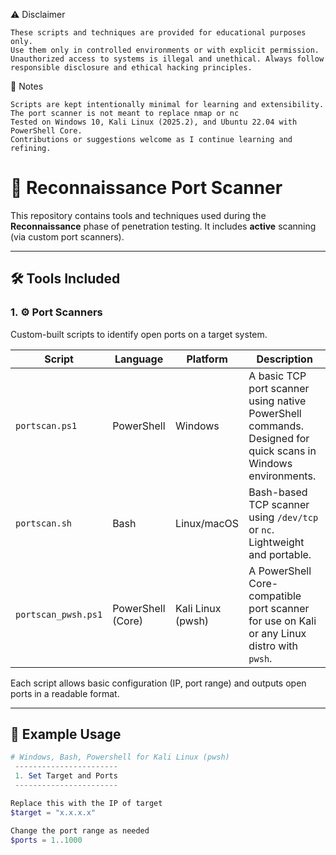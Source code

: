 ⚠️ Disclaimer

    These scripts and techniques are provided for educational purposes only.
    Use them only in controlled environments or with explicit permission.
    Unauthorized access to systems is illegal and unethical. Always follow responsible disclosure and ethical hacking principles.

📝 Notes

    Scripts are kept intentionally minimal for learning and extensibility.
    The port scanner is not meant to replace nmap or nc
    Tested on Windows 10, Kali Linux (2025.2), and Ubuntu 22.04 with PowerShell Core.
    Contributions or suggestions welcome as I continue learning and refining.

# 🔎 Reconnaissance Port Scanner

This repository contains tools and techniques used during the **Reconnaissance** phase of penetration testing. It includes **active** scanning (via custom port scanners).

---

## 🛠️ Tools Included

### 1. ⚙️ Port Scanners

Custom-built scripts to identify open ports on a target system.

| Script | Language     | Platform        | Description |
|--------|--------------|-----------------|-------------|
| `portscan.ps1` | PowerShell    | Windows        | A basic TCP port scanner using native PowerShell commands. Designed for quick scans in Windows environments. |
| `portscan.sh`  | Bash          | Linux/macOS    | Bash-based TCP scanner using `/dev/tcp` or `nc`. Lightweight and portable. |
| `portscan_pwsh.ps1` | PowerShell (Core) | Kali Linux (pwsh) | A PowerShell Core-compatible port scanner for use on Kali or any Linux distro with `pwsh`. |

Each script allows basic configuration (IP, port range) and outputs open ports in a readable format.

---





## 🧪 Example Usage

```powershell
# Windows, Bash, Powershell for Kali Linux (pwsh)
 -----------------------
 1. Set Target and Ports
 -----------------------

Replace this with the IP of target
$target = "x.x.x.x"

Change the port range as needed
$ports = 1..1000
